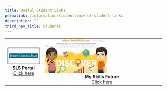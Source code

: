 ```yaml
---
title: Useful Student Links
permalink: /information/students/useful-student-links
description: ""
third_nav_title: Students
---
```


<table>
<tbody>
<tr>
<td><img src="/images/sls.png">
<div style="text-align: center;"><strong>SLS Portal</strong></div>
<div style="text-align: center;"><a href="https://vle.learning.moe.edu.sg/login" target="_blank" rel="noopener">Click here</a></div>
</td>
<td><img style="width: 55%;" src="/images/msf.jpg" />
<div style="text-align: center;"><strong>My Skills Future</strong></div>
<div style="text-align: center;"><a href="https://www.myskillsfuture.sg/content/student/en/secondary.html" target="_blank" rel="noopener">Click here</a></div>
</td>
</tr>
</tbody>
</table>